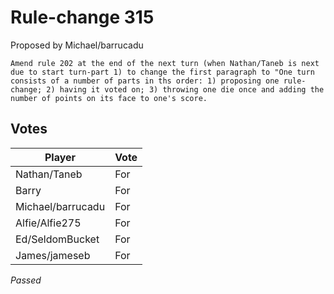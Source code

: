 # Rule-change 315

Proposed by Michael/barrucadu

```
Amend rule 202 at the end of the next turn (when Nathan/Taneb is next due to start turn-part 1) to change the first paragraph to "One turn consists of a number of parts in ths order: 1) proposing one rule-change; 2) having it voted on; 3) throwing one die once and adding the number of points on its face to one's score.
```

## Votes

| Player            | Vote     |
|-------------------|----------|
| Nathan/Taneb      | For      |
| Barry             | For      |
| Michael/barrucadu | For      |
| Alfie/Alfie275    | For      |
| Ed/SeldomBucket   | For      |
| James/jameseb     | For      |

*Passed*
